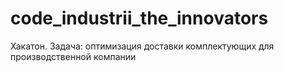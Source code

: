 # code_industrii_the_innovators
Хакатон. Задача: оптимизация доставки комплектующих для производственной компании
